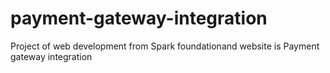 # payment-gateway-integration
Project of web development from Spark foundationand website is Payment gateway integration 
